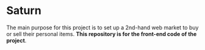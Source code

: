 # Saturn

The main purpose for this project is to set up a 2nd-hand web market to buy or sell their personal items. **This repository is for the front-end code of the project**.

